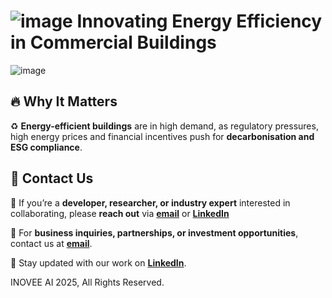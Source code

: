 # ![image](https://github.com/user-attachments/assets/6bae86be-7b54-41ed-81df-49af9bfe97c9) Innovating Energy Efficiency in Commercial Buildings  
![image](https://github.com/user-attachments/assets/85d13255-358b-4e0b-93f9-c23ff5a55b1f)


## 🔥 Why It Matters  
♻️ **Energy-efficient buildings** are in high demand, as regulatory pressures, high energy prices and financial incentives push for **decarbonisation and ESG compliance**.  

## 📢 Contact Us  
🔹 If you’re a **developer, researcher, or industry expert** interested in collaborating, please **reach out** via **[email](info@inovee.ai)** or **[LinkedIn](https://www.linkedin.com/company/inovee-ai)**

🔹 For **business inquiries, partnerships, or investment opportunities**, contact us at **[email](info@inovee.ai)**.

🔹 Stay updated with our work on **[LinkedIn](https://www.linkedin.com/company/inovee-ai)**.  


INOVEE AI 2025, All Rights Reserved.
